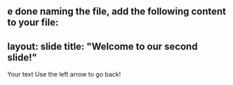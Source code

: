 e done naming the file, add the following content to your file:
---
layout: slide
title: "Welcome to our second slide!"
---
Your text
Use the left arrow to go back!
